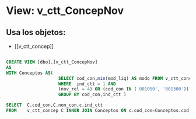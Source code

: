 # View: v_ctt_ConcepNov

## Usa los objetos:
- [[v_ctt_concep]]

```sql

CREATE VIEW [dbo].[v_ctt_ConcepNov]
AS
WITH Conceptos AS(
				    SELECT cod_con,min(mod_liq) AS modo FROM v_ctt_concep
				    WHERE  ind_ctt = 1 AND
					(nov_rel = 4) OR (cod_con IN ('001050', '001300')) 
				    GROUP BY cod_con,ind_ctt )

SELECT  C.cod_con,C.nom_con,c.ind_ctt  
FROM    v_ctt_concep C INNER JOIN Conceptos ON c.cod_con=Conceptos.cod_con AND c.mod_liq=modo

```
